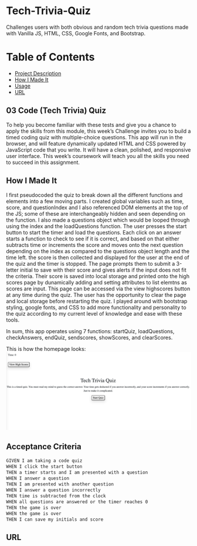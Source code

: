 # Tech-Trivia-Quiz
Challenges users with both obvious and random tech trivia questions made with Vanilla JS, HTML, CSS, Google Fonts, and Bootstrap.

# Table of Contents
* [Project Description](#desc)
* [How I Made It](#process)
* [Usage](#usage)
* [URL](#URL)

<a name= "desc"></a>
## 03 Code (Tech Trivia) Quiz

To help you become familiar with these tests and give you a chance to apply the skills from this module, this week’s Challenge invites you to build a timed coding quiz with multiple-choice questions. This app will run in the browser, and will feature dynamically updated HTML and CSS powered by JavaScript code that you write. It will have a clean, polished, and responsive user interface. This week’s coursework will teach you all the skills you need to succeed in this assignment.


<a name="process"> </a>
## How I Made It

I first pseudocoded the quiz to break down all the different functions and elements into a few moving parts. I created global variables such as time, score, and questionIndex and I also referenced DOM elements at the top of the JS; some of these are interchangeably hidden and seen depending on the function. I also made a questions object which would be looped through using the index and the loadQuestions function. The user presses the start button to start the timer and load the questions. Each click on an answer starts a function to check to see if it is correct, and based on that either subtracts time or increments the score and moves onto the next question depending on the index as compared to the questions object length and the time left. the score is then collected and displayed for the user at the end of the quiz and the timer is stopped. The page prompts them to submit a 3-letter initial to save with their score and gives alerts if the input does not fit the criteria. Their score is saved into local storage and printed onto the high scores page by dunamically adding and setting attributes to list elemtns as scores are input. This page can be accessed via the view highscores button at any time during the quiz. The user has the opportunity to clear the page and local storage before restarting the quiz. I played around with bootstrap styling, google fonts, and CSS to add more functionality and personality to the quiz according to my current level of knowledge and ease with these tools. 

In sum, this app operates using 7 functions: startQuiz, loadQuestions, checkAnswers, endQuiz, sendscores, showScores, and clearScores.

This is how the homepage looks:
![startpage](appimage.png)

<a name= "usage"></a>
## Acceptance Criteria

```
GIVEN I am taking a code quiz
WHEN I click the start button
THEN a timer starts and I am presented with a question
WHEN I answer a question
THEN I am presented with another question
WHEN I answer a question incorrectly
THEN time is subtracted from the clock
WHEN all questions are answered or the timer reaches 0
THEN the game is over
WHEN the game is over
THEN I can save my initials and score

```
<a name= "URL"></a>
## URL
